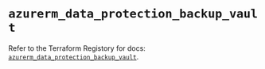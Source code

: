 # `azurerm_data_protection_backup_vault`

Refer to the Terraform Registory for docs: [`azurerm_data_protection_backup_vault`](https://registry.terraform.io/providers/hashicorp/azurerm/3.66.0/docs/resources/data_protection_backup_vault).
